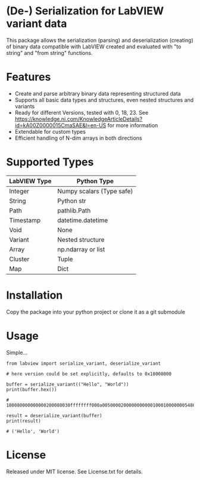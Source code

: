 # (De-) Serialization for LabVIEW variant data
This package allows the serialization (parsing) and deserialization (creating)
of binary data compatible with LabVIEW created and evaluated with "to string" 
and "from string" functions. 

# Features
* Create and parse arbitrary binary data representing structured data
* Supports all basic data types and structures, even nested structures and variants
* Ready for different Versions, tested with 0, 18, 23. 
  See https://knowledge.ni.com/KnowledgeArticleDetails?id=kA00Z0000015CmaSAE&l=en-US for more information
* Extendable for custom types
* Efficient handling of N-dim arrays in both directions

# Supported Types

| LabVIEW Type  | Python Type               |
| ------------- | ------------------------- |
| Integer       | Numpy scalars (Type safe) |
| String        | Python str                |
| Path          | pathlib.Path              |
| Timestamp     | datetime.datetime         |
| Void          | None                      |
| Variant       | Nested structure          |
| Array         | np.ndarray or list        |
| Cluster       | Tuple                     |
| Map           | Dict                      |

# Installation
Copy the package into your python project or clone it as a git submodule

# Usage

Simple...

```
from labview import serialize_variant, deserialize_variant

# here version could be set explicitly, defaults to 0x18008000

buffer = serialize_variant(("Hello", "World"))
print(buffer.hex())

# 180080000000000200080030ffffffff000a0050000200000000000100010000000548656c6c6f00000005576f726c6400000000

result = deserialize_variant(buffer)
print(result)

# ('Hello', 'World')

```

# License
Released under MIT license. See License.txt for details.
